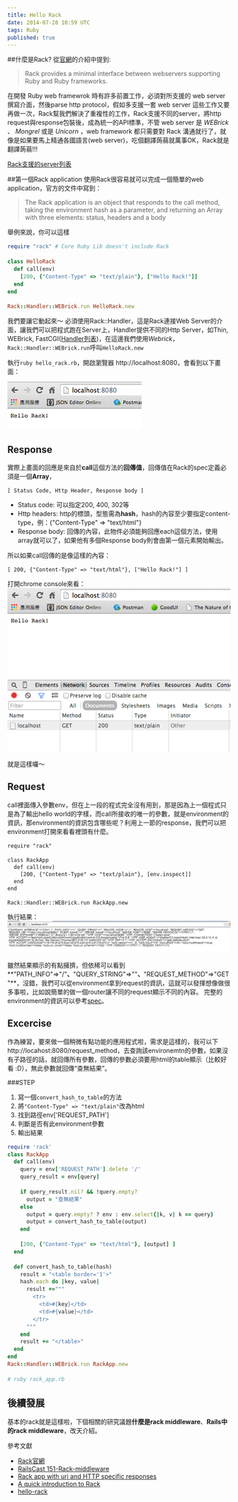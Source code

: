 ```yaml
---
title: Hello Rack
date: 2014-07-28 10:59 UTC
tags: Ruby
published: true
---
```


##什麼是Rack?
從[官網](http://rack.github.io/)的介紹中提到:

> Rack provides a minimal interface between webservers supporting Ruby and Ruby frameworks.

在開發 Ruby web framewrok 時有許多前置工作，必須對所支援的 web server 撰寫介面，然後parse http protocol，假如多支援一套 web server 這些工作又要再做一次，Rack幫我們解決了重複性的工作，Rack支援不同的server，將http request與response包裝後，成為統一的API標準，不管 web server 是 *WEBrick* 、 *Mongrel* 或是 *Unicorn* ，web framework 都只需要對 Rack 溝通就行了，就像是如果要馬上精通各國語言(web server)，吃個翻譯蒟蒻就萬事OK，Rack就是翻譯蒟蒻!!!

[Rack支援的server列表](https://github.com/rack/rack)

##第一個Rack application
使用Rack很容易就可以完成一個簡單的web application，官方的文件中寫到：

> The Rack application is an object that responds to the call method, taking the environment hash as a parameter, and returning an Array with three elements: status, headers and a body

舉例來說，你可以這樣

``` ruby
require "rack" # Core Ruby Lib doesn't include Rack

class HelloRack
  def call(env)
    [200, {"Content-Type" => "text/plain"}, ["Hello Rack!"]]
  end
end

Rack::Handler::WEBrick.run HelloRack.new
```
我們要讓它動起來～ 必須使用Rack::Handler，這是Rack連接Web Server的介面，讓我們可以把程式跑在Server上，Handler提供不同的Http Server，如Thin, WEBrick, FastCGI([Handler列表][RackHandler])，在這邊我們使用*Webrick*，```Rack::Handler::WEBrick.run```呼叫```HelloRack.new```

執行```ruby hello_rack.rb```，開啟瀏覽器 http://localhost:8080，會看到以下畫面：

![HelloRack][1]

## Response

實際上畫面的回應是來自於**call**這個方法的**回傳值**，回傳值在Rack的spec定義必須是一個**Array**，

```
[ Status Code, Http Header, Response body ]
```
- Status code: 可以指定200, 400, 302等
- Http headers: http的標頭，型態需為**hash**，hash的內容至少要指定content-type，例：{"Content-Type" => "text/html"}
- Response body: 回傳的內容，此物件必須能夠回應each這個方法，使用array就可以了，如果他有多個Response body則會由第一個元素開始輸出。

所以如果call回傳的是像這樣的內容：

```
[ 200, {"Content-Type" => "text/html"}, ["Hello Rack!"] ]
```
打開chrome console來看：
![Rack Response][2]

就是這樣囉～

## Request
call裡面傳入參數env，但在上一段的程式完全沒有用到，那是因為上一個程式只是為了輸出hello world的字樣，而call所接收的唯一的參數，就是environment的資訊，那environment的資訊包含哪些呢？利用上一節的response，我們可以把environment打開來看看裡頭有什麼。

```
require "rack"

class RackApp
  def call(env)
    [200, {"Content-Type" => "text/plain"}, [env.inspect]]
  end
end

Rack::Handler::WEBrick.run RackApp.new
```
執行結果：
![Rack Environment 1][3]

雖然結果顯示的有點擁擠，但依稀可以看到**"PATH_INFO"=>"/"**、**"QUERY_STRING"=>""**、**"REQUEST_METHOD"=>"GET"**，沒錯，我們可以從environment拿到request的資訊，這就可以發揮想像做很多事啦，比如說簡單的做一個router讓不同的request顯示不同的內容。
完整的environment的資訊可以參考[spec](http://rubydoc.info/github/rack/rack/master/file/SPEC)。

## Excercise

作為練習，要來做一個稍微有點功能的應用程式啦，需求是這樣的，我可以下http://locahost:8080/request_method，去查詢該environemtn的參數，如果沒有子路徑的話，就回傳所有參數，回傳的參數必須要用html的table顯示（比較好看 :D），無此參數就回傳“查無結果”。

###STEP
1. 寫一個```convert_hash_to_table```的方法
2. 將```"Content-Type" => "text/plain"```改為html
3. 找到路徑env['REQUEST_PATH']
4. 判斷是否有此environment參數
5. 輸出結果

``` ruby
require 'rack'
class RackApp
  def call(env)
    query = env['REQUEST_PATH'].delete '/'
    query_result = env[query]

    if query_result.nil? && !query.empty?
      output = "查無結果"
    else
      output = query.empty? ? env : env.select{|k, v| k == query}
      output = convert_hash_to_table(output)
    end

    [200, {"Content-Type" => "text/html"}, [output] ]
  end

  def convert_hash_to_table(hash)
    result = "<table border='1'>"
    hash.each do |key, value|
      result +="""
        <tr>
          <td>#{key}</td>
          <td>#{value}</td>
        </tr>
      """
    end
    result += "</table>"
  end
end
Rack::Handler::WEBrick.run RackApp.new

# ruby rack_app.rb
```

## 後續發展

基本的rack就是這樣啦，下個相關的研究議題**什麼是rack middleware**、**Rails中的rack middleware**，改天介紹。


參考文獻
- [Rack官網](http://rack.github.io/)
- [RailsCast 151-Rack-middleware](http://asciicasts.com/episodes/151-rack-middleware)
- [Rack app with uri and HTTP specific responses](https://github.com/rack/rack/wiki/Rack-app-with-uri-and-HTTP-specific-responses)
- [A quick introduction to Rack](http://rubylearning.com/blog/a-quick-introduction-to-rack/)
- [hello-rack](http://m.onkey.org/ruby-on-rack-1-hello-rack)

[RackHandler]: https://github.com/rack/rack/tree/master/lib/rack/handler

[1]: https://github.com/AnNOtis/blog/blob/master/source/images/hello-rack/1.png
[2]: https://github.com/AnNOtis/blog/blob/master/source/images/hello-rack/2.png
[3]: https://github.com/AnNOtis/blog/blob/master/source/images/hello-rack/3.png